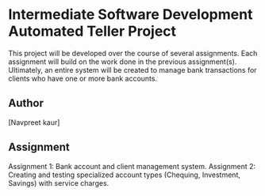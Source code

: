 # Intermediate Software Development Automated Teller Project
This project will be developed over the course of several assignments.  Each 
assignment will build on the work done in the previous assignment(s).  Ultimately, 
an entire system will be created to manage bank transactions for clients who 
have one or more bank accounts.

## Author
[Navpreet kaur]

## Assignment
Assignment 1: Bank account and client management system.
Assignment 2: Creating and testing specialized account types (Chequing, Investment, Savings) with service charges.